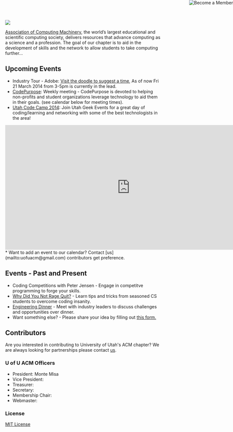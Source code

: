 
<a href="http://cs.utah.edu"><img src="http://eng.utah.edu/~matelau/Assets/UofU-1.jpg"></a>

[Association of Computing Machinery](http://http://www.acm.org/), the world’s largest educational and scientific computing society, delivers resources that advance computing as a science and a profession. The goal of our chapter is to aid in the development of skills and the network to allow students to take computing further... 

## Upcoming Events
* Industry Tour - Adobe: [Visit the doodle to suggest a time](http://doodle.com/qcxz256ika9e2e45), As of now Fri 21 March 2014 from 3-5pm is currently in the lead.
* [CodePurpose](http://codepurpose.github.io/): Weekly meeting - CodePurpose is devoted to helping non-profits and student organizations leverage technology to aid them in their goals.  (see calendar below for meeting times).
* [Utah Code Camp 2014](http://www.utahgeekevents.com/): Join Utah Geek Events for a great day of coding/learning and networking with some of the best technologists in the area!

<iframe src="https://www.google.com/calendar/embed?showPrint=0&amp;showCalendars=0&amp;mode=WEEK&amp;height=400&amp;wkst=2&amp;bgcolor=%23FFFFFF&amp;src=dc0611rsgh6sdmd6kla6pi84nk%40group.calendar.google.com&amp;color=%23B1440E&amp;ctz=America%2FDenver" style=" border-width:0 " width="800" height="400" frameborder="0" scrolling="no"></iframe>
* Want to add an event to our calendar? Contact [us](mailto:uofuacm@gmail.com) contributors get preference.


## Events - Past and Present

* Coding Competitions with Peter Jensen - Engage in competitve programming to forge your skills.
* [Why Did You Not Rage Quit?](http://eng.utah.edu/~matelau/Assets/RageQuitEventFlyer-page-001.jpg) - Learn tips and tricks from seasoned CS students to overcome coding insanity. 
* [Engineering Dinner](https://drive.google.com/file/d/0B3x7JTmKfjLzZnQ0QjFvZG1iV3M/edit?usp=sharing) - Meet with industry leaders to discuss challenges and opportunities over dinner.
* Want something else? - Please share your idea by filling out [this form.](https://docs.google.com/forms/d/1oMsV0yUfqi9L6FERN9oT26yIbTDCmqNFzJgd-77d_Mc/viewform)   

## Contributors

Are you interested in contributing to University of Utah's ACM chapter? We are always looking for partnerships please contact [us](mailto:uofuacm@gmail.com).

### U of U ACM Officers

* President: Monte Misa
* Vice President:
* Treasurer:
* Secretary:
* Membership Chair:
* Webmaster:

### License

[MIT License](http://chibicode.mit-license.org/)

<a href="https://docs.google.com/forms/d/1RRWbC2WcrCQqCRGovVlGL8elIrw__r6ahUgV5E-h7LA/viewform"><img style="position: absolute; top: 0; right: 0; border: 0;" src="http://eng.utah.edu/~matelau/Assets/member.png" alt="Become a Member"></a>